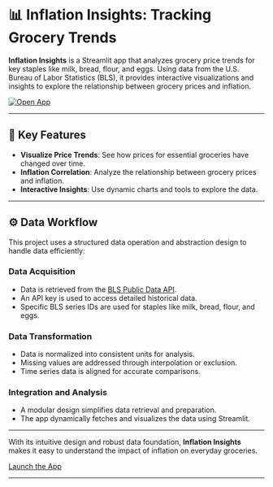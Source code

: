 # 📊 Inflation Insights: Tracking Grocery Trends  

**Inflation Insights** is a Streamlit app that analyzes grocery price trends for key staples like milk, bread, flour, and eggs. Using data from the U.S. Bureau of Labor Statistics (BLS), it provides interactive visualizations and insights to explore the relationship between grocery prices and inflation.

[![Open App](https://img.shields.io/badge/Launch_App-Streamlit-orange)](https://inflation-insights-tracking-grocery-trends-ts6nartdbxbstgl24g7.streamlit.app/)

---

## 🌟 Key Features  
- **Visualize Price Trends**: See how prices for essential groceries have changed over time.  
- **Inflation Correlation**: Analyze the relationship between grocery prices and inflation.  
- **Interactive Insights**: Use dynamic charts and tools to explore the data.

---

## ⚙️ Data Workflow  

This project uses a structured data operation and abstraction design to handle data efficiently:

### Data Acquisition  
- Data is retrieved from the [BLS Public Data API](https://www.bls.gov/developers/home.htm).  
- An API key is used to access detailed historical data.  
- Specific BLS series IDs are used for staples like milk, bread, flour, and eggs.

### Data Transformation  
- Data is normalized into consistent units for analysis.  
- Missing values are addressed through interpolation or exclusion.  
- Time series data is aligned for accurate comparisons.

### Integration and Analysis  
- A modular design simplifies data retrieval and preparation.  
- The app dynamically fetches and visualizes the data using Streamlit.

---

With its intuitive design and robust data foundation, **Inflation Insights** makes it easy to understand the impact of inflation on everyday groceries.  

[Launch the App](https://inflation-insights-tracking-grocery-trends-ts6nartdbxbstgl24g7.streamlit.app/)

---
